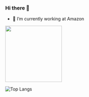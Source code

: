 ### Hi there 👋




- 🔭 I’m currently working at Amazon
 



<img height="180em" src="https://github-readme-stats.vercel.app/api?username=deviknitkkr&show_icons=true&hide_border=true&&count_private=true&include_all_commits=true" />

![Top Langs](https://github-readme-stats.vercel.app/api/top-langs/?username=deviknitkkr&layout=compact&hide_border=true)

